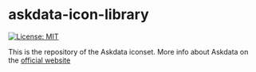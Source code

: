# askdata-icon-library
[![License: MIT](https://img.shields.io/badge/License-MIT-yellow.svg)](https://opensource.org/licenses/MIT)

This is the repository of the Askdata iconset. More info about Askdata on the [official website](https://www.askdata.com)
